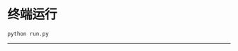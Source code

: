 # 终端运行

```shell
python run.py
```
*****************************************************************************************************************************************************************************************************************************************************************************************************************************************************************************************************************************************************************************************************************************************************************************************************************************************************************************************************************************************************************************************************************************************************************************************************************************